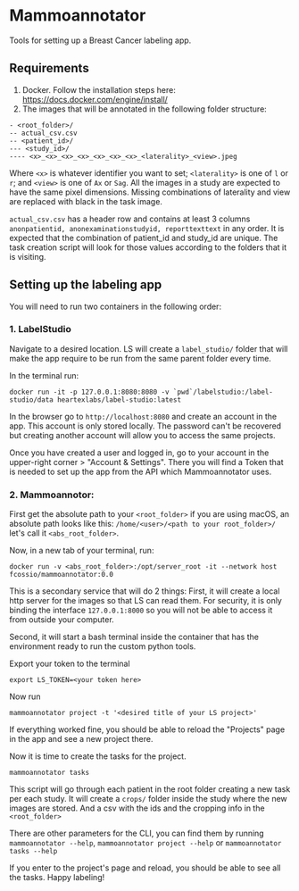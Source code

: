 # Mammoannotator
Tools for setting up a Breast Cancer labeling app.

## Requirements

1. Docker. Follow the installation steps here: https://docs.docker.com/engine/install/
1. The images that will be annotated in the following folder structure:
```
- <root_folder>/
-- actual_csv.csv
-- <patient_id>/
--- <study_id>/
---- <x>_<x>_<x>_<x>_<x>_<x>_<x>_<laterality>_<view>.jpeg
```
Where `<x>` is whatever identifier you want to set; `<laterality>` is one of `l` or `r`; and `<view>` is one of `Ax` or `Sag`. All the images in a study are expected to have the same pixel dimensions. Missing combinations of laterality and view are replaced with black in the task image.

`actual_csv.csv` has a header row and contains at least 3 columns `anonpatientid, anonexaminationstudyid, reporttexttext` in any order. It is expected that the combination of patient_id and study_id are unique. The task creation script will look for those values according to the folders that it is visiting.

## Setting up the labeling app
You will need to run two containers in the following order:
### 1. LabelStudio
Navigate to a desired location. LS will create a `label_studio/` folder that will make the app require to be run from the same parent folder every time.

In the terminal run:

```
docker run -it -p 127.0.0.1:8080:8080 -v `pwd`/labelstudio:/label-studio/data heartexlabs/label-studio:latest
```
In the browser go to `http://localhost:8080` and create an account in the app. This account is only stored locally. The password can't be recovered but creating another account will allow you to access the same projects.

Once you have created a user and logged in, go to your account in the upper-right corner > "Account & Settings". There you will find a Token that is needed to set up the app from the API which Mammoannotator uses.

### 2. Mammoannotor:
First get the absolute path to your `<root_folder>` if you are using macOS, an absolute path looks like this: `/home/<user>/<path to your root_folder>/` let's call it `<abs_root_folder>`.

Now, in a new tab of your terminal, run:
```
docker run -v <abs_root_folder>:/opt/server_root -it --network host fcossio/mammoannotator:0.0
```
This is a secondary service that will do 2 things:
First, it will create a local http server for the images so that LS can read them. For security, it is only binding the interface `127.0.0.1:8000` so you will not be able to access it from outside your computer.

Second, it will start a bash terminal inside the container that has the environment ready to run the custom python tools.

Export your token to the terminal
```
export LS_TOKEN=<your token here>
```

Now run
```
mammoannotator project -t '<desired title of your LS project>'
```
If everything worked fine, you should be able to reload the "Projects" page in the app and see a new project there.

Now it is time to create the tasks for the project.

```
mammoannotator tasks
```
This script will go through each patient in the root folder creating a new task per each study. It will create a `crops/` folder inside the study where the new images are stored. And a csv with the ids and the cropping info in the `<root_folder>`

There are other parameters for the CLI, you can find them by running `mammoannotator --help`, `mammoannotator project --help` or `mammoannotator tasks --help`

If you enter to the project's page and reload, you should be able to see all the tasks. Happy labeling!


